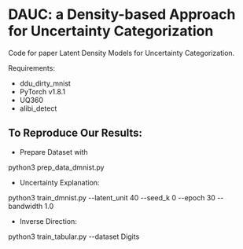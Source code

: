 # DAUC: a Density-based Approach for Uncertainty Categorization
Code for paper Latent Density Models for Uncertainty Categorization.

Requirements:

- ddu_dirty_mnist
- PyTorch v1.8.1
- UQ360
- alibi_detect

## To Reproduce Our Results:
- Prepare Dataset with

python3 prep_data_dmnist.py

- Uncertainty Explanation:

python3 train_dmnist.py --latent_unit 40 --seed_k 0 --epoch 30 --bandwidth 1.0

- Inverse Direction:

python3 train_tabular.py --dataset Digits

